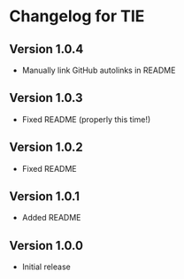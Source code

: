 # Changelog for TIE

## Version 1.0.4

- Manually link GitHub autolinks in README

## Version 1.0.3

- Fixed README (properly this time!)

## Version 1.0.2

- Fixed README

## Version 1.0.1

- Added README

## Version 1.0.0

- Initial release

